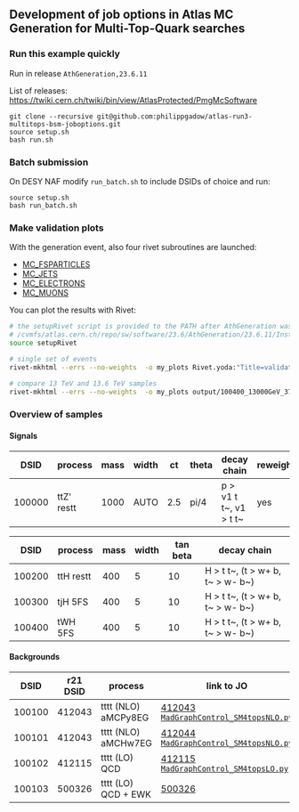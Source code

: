 ## Development of job options in Atlas MC Generation for Multi-Top-Quark searches

### Run this example quickly
Run in release `AthGeneration,23.6.11`

List of releases: https://twiki.cern.ch/twiki/bin/view/AtlasProtected/PmgMcSoftware

```
git clone --recursive git@github.com:philippgadow/atlas-run3-multitops-bsm-joboptions.git
source setup.sh
bash run.sh
```

### Batch submission
On DESY NAF modify `run_batch.sh` to include DSIDs of choice and run:

```
source setup.sh
bash run_batch.sh
```


### Make validation plots

With the generation event, also four rivet subroutines are launched:

- [MC_FSPARTICLES](https://rivet.hepforge.org/analyses/MC_FSPARTICLES.html)
- [MC_JETS](https://rivet.hepforge.org/analyses/MC_JETS.html)
- [MC_ELECTRONS](https://rivet.hepforge.org/analyses/MC_ELECTRONS.html)
- [MC_MUONS](https://rivet.hepforge.org/analyses/MC_MUONS.html)

You can plot the results with Rivet:

```bash
# the setupRivet script is provided to the PATH after AthGeneration was setup, see e.g.
# /cvmfs/atlas.cern.ch/repo/sw/software/23.6/AthGeneration/23.6.11/InstallArea/x86_64-centos7-gcc11-opt/bin/setupRivet
source setupRivet

# single set of events
rivet-mkhtml --errs --no-weights  -o my_plots Rivet.yoda:"Title=validation plots"

# compare 13 TeV and 13.6 TeV samples
rivet-mkhtml --errs --no-weights  -o my_plots output/100400_13000GeV_372777/Rivet.yoda:"Title=sqrt(s)=13TeV" output/100400_13600GeV_126313/Rivet.yoda:"Title=sqrt(s)=13.6TeV"
```

### Overview of samples

#### Signals

| DSID   | process      | mass | width | ct   | theta | decay chain                        | reweight |
| ------ | ------------ | ---- | ----- | ---- | ----- | ---------------------------------- | -------- |
| 100000 | ttZ' restt   | 1000 | AUTO  |  2.5 |  pi/4 | p > v1 t t~, v1 > t t~             | yes      |

| DSID   | process      | mass | width | tan beta | decay chain                      |
| ------ | ------------ | ---- | ----- | -------- | -------------------------------- |
| 100200 | ttH restt    | 400  | 5     |  10      | H > t t~, (t > w+ b, t~ > w- b~) |
| 100300 | tjH 5FS      | 400  | 5     |  10      | H > t t~, (t > w+ b, t~ > w- b~) |
| 100400 | tWH 5FS      | 400  | 5     |  10      | H > t t~, (t > w+ b, t~ > w- b~) |


#### Backgrounds

| DSID   | r21 DSID | process | link to JO |
| ------ | -------- | ------- | ---------- |
| 100100 | 412043   | tttt (NLO) aMCPy8EG | [412043](https://gitlab.cern.ch/atlas-physics/pmg/infrastructure/mc15joboptions/-/blob/master/share/DSID412xxx/MC15.412043.aMcAtNloPythia8EvtGen_A14NNPDF31_SM4topsNLO.py) [`MadGraphControl_SM4topsNLO.py`](https://gitlab.cern.ch/atlas-physics/pmg/infrastructure/mc15joboptions/-/blob/master/common/MadGraph/MadGraphControl_SM4topsNLO.py) |
| 100101 | 412043   | tttt (NLO) aMCHw7EG | [412044](https://gitlab.cern.ch/atlas-physics/pmg/infrastructure/mc15joboptions/-/blob/master/share/DSID412xxx/MC15.412044.aMcAtNloHerwig7EvtGen_H7UE_SM4topsNLO.py) [`MadGraphControl_SM4topsNLO.py`](https://gitlab.cern.ch/atlas-physics/pmg/infrastructure/mc15joboptions/-/blob/master/common/MadGraph/MadGraphControl_SM4topsNLO.py) |
| 100102 | 412115   | tttt (LO) QCD | [412115](https://gitlab.cern.ch/atlas-physics/pmg/infrastructure/mc15joboptions/-/blob/master/share/DSID412xxx/MC15.412115.MadGraphPythia8EvtGen_A14NNPDF31_SM4topsLO.py) [`MadGraphControl_SM4topsLO.py`](https://gitlab.cern.ch/atlas-physics/pmg/infrastructure/mc15joboptions/-/blob/master/common/MadGraph/MadGraphControl_SM4topsLO.py) |
| 100103 | 500326   | tttt (LO) QCD + EWK | [500326](https://gitlab.cern.ch/atlas-physics/pmg/mcjoboptions/-/tree/master/500xxx/500326) |

